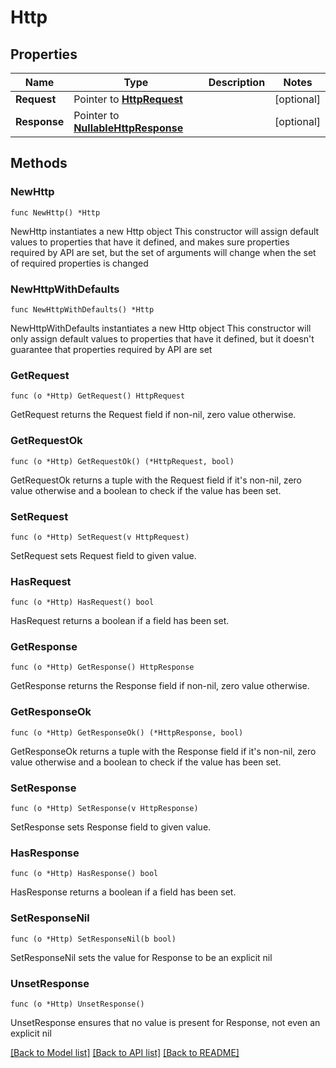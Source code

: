 # Http

## Properties

Name | Type | Description | Notes
------------ | ------------- | ------------- | -------------
**Request** | Pointer to [**HttpRequest**](HttpRequest.md) |  | [optional] 
**Response** | Pointer to [**NullableHttpResponse**](HttpResponse.md) |  | [optional] 

## Methods

### NewHttp

`func NewHttp() *Http`

NewHttp instantiates a new Http object
This constructor will assign default values to properties that have it defined,
and makes sure properties required by API are set, but the set of arguments
will change when the set of required properties is changed

### NewHttpWithDefaults

`func NewHttpWithDefaults() *Http`

NewHttpWithDefaults instantiates a new Http object
This constructor will only assign default values to properties that have it defined,
but it doesn't guarantee that properties required by API are set

### GetRequest

`func (o *Http) GetRequest() HttpRequest`

GetRequest returns the Request field if non-nil, zero value otherwise.

### GetRequestOk

`func (o *Http) GetRequestOk() (*HttpRequest, bool)`

GetRequestOk returns a tuple with the Request field if it's non-nil, zero value otherwise
and a boolean to check if the value has been set.

### SetRequest

`func (o *Http) SetRequest(v HttpRequest)`

SetRequest sets Request field to given value.

### HasRequest

`func (o *Http) HasRequest() bool`

HasRequest returns a boolean if a field has been set.

### GetResponse

`func (o *Http) GetResponse() HttpResponse`

GetResponse returns the Response field if non-nil, zero value otherwise.

### GetResponseOk

`func (o *Http) GetResponseOk() (*HttpResponse, bool)`

GetResponseOk returns a tuple with the Response field if it's non-nil, zero value otherwise
and a boolean to check if the value has been set.

### SetResponse

`func (o *Http) SetResponse(v HttpResponse)`

SetResponse sets Response field to given value.

### HasResponse

`func (o *Http) HasResponse() bool`

HasResponse returns a boolean if a field has been set.

### SetResponseNil

`func (o *Http) SetResponseNil(b bool)`

 SetResponseNil sets the value for Response to be an explicit nil

### UnsetResponse
`func (o *Http) UnsetResponse()`

UnsetResponse ensures that no value is present for Response, not even an explicit nil

[[Back to Model list]](../README.md#documentation-for-models) [[Back to API list]](../README.md#documentation-for-api-endpoints) [[Back to README]](../README.md)


